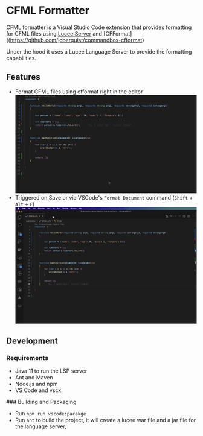 # CFML Formatter

CFML formatter is a Visual Studio Code extension that provides formatting for CFML files using [Lucee Server](https://www.lucee.org/) and [CFFormat]((https://github.com/jcberquist/commandbox-cfformat)

Under the hood it uses a Lucee Language Server to provide the formatting capabilities. 

## Features
- Format CFML files using cfformat right in the editor
![Right click format](assets/RightClickFormat.gif "Right click format")
- Triggered on Save or via VSCode's `Format Document` command (`Shift` + `Alt` + `F`)
![Format on Save](assets/FormatOnSave.gif "Format on Save")
## Development

### Requirements
- Java 11 to run the LSP server
- Ant and Maven
- Node.js and npm
- VS Code and vscx

### Building and Packaging
- Run `npm run vscode:pacakge`
- Run `ant` to build the project, it will create a lucee war file and a jar file for the language server, 
